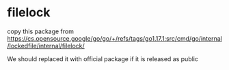 # filelock

copy this package from https://cs.opensource.google/go/go/+/refs/tags/go1.17.1:src/cmd/go/internal/lockedfile/internal/filelock/

We should replaced it with official package if it is released as public